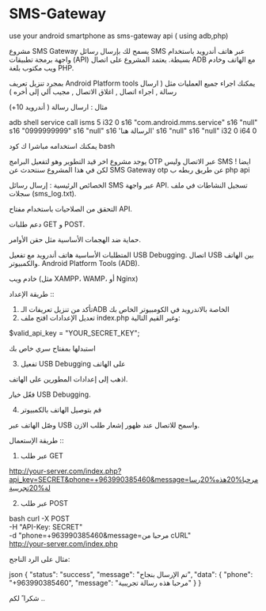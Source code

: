 # SMS-Gateway
use your android smartphone as sms-gateway api ( using adb,php)

مشروع SMS Gateway يسمح لك بإرسال رسائل SMS عبر هاتف أندرويد باستخدام واجهة برمجة تطبيقات (API) بسيطة. يعتمد المشروع على اتصال ADB مع الهاتف وخادم ويب مكتوب بلغة PHP.

بمجرد تنزيل تعريف Android Platform tools يمكنك اجراء جميع العمليات مثل ( ارسال رسالة , اجراء اتصال , اغلاق الاتصال , مجيب آلي إلى أخره )

مثال : ارسال رسالة ( أندرويد 10+)


adb shell service call isms 5 i32 0 s16 "com.android.mms.service" s16 "null" s16 "0999999999" s16 "null" s16 'الرسالة هنا' s16 "null" s16 "null" i32 0 i64 0


يمكنك استخدامه مباشرا ك كود bash

يوجد مشروع اخر قيد التطوير وهو لتفعيل البرامج OTP عبر الاتصال وليس SMS ايضا !
 لكن في هذا المشروع سنتحدث عن SMS Gateway otp عن طريق ربطه ب php api

 الخصائص الرئيسية :
 إرسال رسائل SMS عبر واجهة API.
تسجيل النشاطات في ملف سجلات (sms_log.txt).

التحقق من الصلاحيات باستخدام مفتاح API.

دعم طلبات GET و POST.

حماية ضد الهجمات الأساسية مثل حقن الأوامر.


المتطلبات الأساسية
هاتف أندرويد مع تفعيل USB Debugging.
اتصال USB بين الهاتف والكمبيوتر.
Android Platform Tools (ADB).

خادم ويب (مثل XAMPP، WAMP، أو Nginx)

طريقة الإعداد ::
1. تأكد من تنزيل تعريفات الـADB الخاصة بالاندرويد في الكومبيوتر الخاص بك
2. تعديل الإعدادات
افتح ملف index.php وغير القيم التالية:

$valid_api_key = "YOUR_SECRET_KEY"; 

 استبدلها بمفتاح سري خاص بك

 3. تفعيل USB Debugging على الهاتف

اذهب إلى إعدادات المطورين على الهاتف.

فعّل خيار USB Debugging.

4. قم بتوصيل الهاتف بالكمبيوتر

وصّل الهاتف عبر USB واسمح للاتصال عند ظهور إشعار طلب الازن.



طريقة الإستعمال ::



1. عبر طلب GET


http://your-server.com/index.php?api_key=SECRET&phone=+963990385460&message=مرحبا%20هذه%20رسالة%20تجريبية


2. عبر طلب POST

bash
curl -X POST \
  -H "API-Key: SECRET" \
  -d "phone=+963990385460&message=مرحبا من cURL" \
  http://your-server.com/index.php

  
مثال على الرد الناجح:


json
{
    "status": "success",
    "message": "تم الإرسال بنجاح",
    "data": {
        "phone": "+963990385460",
        "message": "مرحبا هذه رسالة تجريبية"
    }
}

شكرا ً لكم ..

